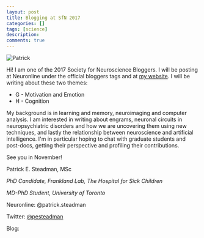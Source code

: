 ```yaml
---
layout: post
title: Blogging at SfN 2017
categories: []
tags: [science]
description: 
comments: true
---
```



![Patrick](http://www.gravatar.com/avatar/3a91811708b61787ecd9018c9becc99b?s=240)

Hi! I am one of the 2017 Society for Neuroscience Bloggers. I will be posting at Neuronline under the official bloggers tags and at [my website](http://patricksteadman.ca/blog). I will be writing about these two themes: 

* G - Motivation and Emotion
* H - Cognition

My background is in learning and memory, neuroimaging and computer analysis. I am interested in writing about engrams, neuronal circuits in neuropsychiatric disorders and how we are uncovering them using new techniques, and lastly the relationship between neuroscience and artificial intelligence. I'm in particular hoping to chat with graduate students and post-docs, getting their perspective and profiling their contributions. 

See you in November!


Patrick E. Steadman, MSc

_PhD Candidate, Frankland Lab, The Hospital for Sick Children_

_MD-PhD Student, University of Toronto_

Neuronline: @patrick.steadman

Twitter: [@pesteadman](http://twitter.com/pesteadman)

Blog: [](http://patricksteadman.ca/blog)

